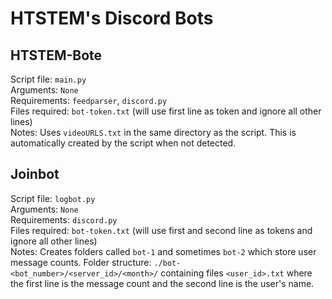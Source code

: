 # HTSTEM's Discord Bots

## HTSTEM-Bote  
Script file: `main.py`  
Arguments: `None`  
Requirements: `feedparser`, `discord.py`  
Files required: `bot-token.txt` (will use first line as token and ignore all other lines)  
Notes: Uses `videoURLS.txt` in the same directory as the script. This is automatically created by the script when not detected.  

## Joinbot  
Script file: `logbot.py`  
Arguments: `None`  
Requirements: `discord.py`  
Files required: `bot-token.txt` (will use first and second line as tokens and ignore all other lines)  
Notes: Creates folders called `bot-1` and sometimes `bot-2` which store user message counts. Folder structure: `./bot-<bot_number>/<server_id>/<month>/` containing files `<user_id>.txt` where the first line is the message count and the second line is the user's name.  
